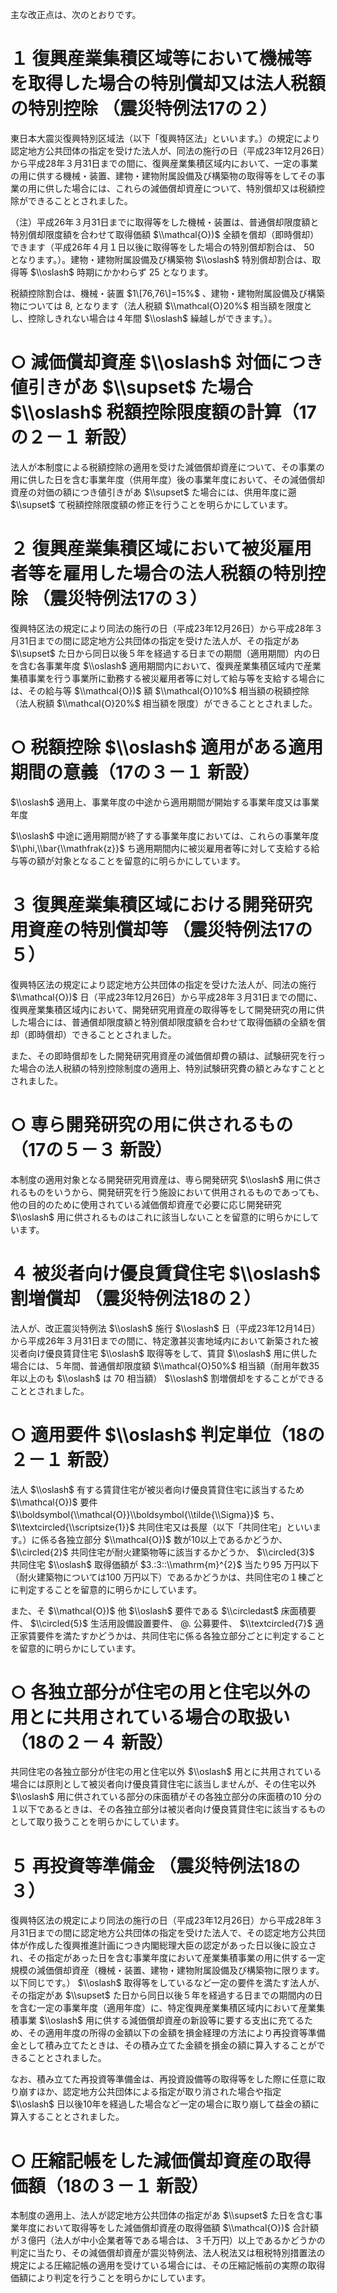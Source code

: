 主な改正点は、次のとおりです。

# １ 復興産業集積区域等において機械等を取得した場合の特別償却又は法人税額の特別控除 （震災特例法17の２）

東日本大震災復興特別区域法（以下「復興特区法」といいます。）の規定により認定地方公共団体の指定を受けた法人が、同法の施行の日（平成23年12月26日）から平成28年３月31日までの間に、復興産業集積区域内において、一定の事業の用に供する機械・装置、建物・建物附属設備及び構築物の取得等をしてその事業の用に供した場合には、これらの減価償却資産について、特別償却又は税額控除ができることとされました。

（注）平成26年３月31日までに取得等をした機械・装置は、普通償却限度額と特別償却限度額を合わせて取得価額 $\\mathcal{O})$ 全額を償却（即時償却）できます（平成26年４月１日以後に取得等をした場合の特別償却割合は、 $50%$ となります。）。建物・建物附属設備及び構築物 $\\oslash$ 特別償却割合は、取得等 $\\oslash$ 時期にかかわらず $25%$ となります。

税額控除割合は、機械・装置 $1\[76,76\]=15%$ 、建物・建物附属設備及び構築物については $8,%$ となります（法人税額 $\\mathcal{O}20%$ 相当額を限度とし、控除しきれない場合は４年間 $\\oslash$ 繰越しができます。）。

# ○ 減価償却資産 $\\oslash$ 対価につき値引きがあ $\\supset$ た場合 $\\oslash$ 税額控除限度額の計算（17の２－１ 新設）

法人が本制度による税額控除の適用を受けた減価償却資産について、その事業の用に供した日を含む事業年度（供用年度）後の事業年度において、その減価償却資産の対価の額につき値引きがあ $\\supset$ た場合には、供用年度に遡 $\\supset$ て税額控除限度額の修正を行うことを明らかにしています。

# ２ 復興産業集積区域において被災雇用者等を雇用した場合の法人税額の特別控除 （震災特例法17の３）

復興特区法の規定により同法の施行の日（平成23年12月26日）から平成28年３月31日までの間に認定地方公共団体の指定を受けた法人が、その指定があ $\\supset$ た日から同日以後５年を経過する日までの期間（適用期間）内の日を含む各事業年度 $\\oslash$ 適用期間内において、復興産業集積区域内で産業集積事業を行う事業所に勤務する被災雇用者等に対して給与等を支給する場合には、その給与等 $\\mathcal{O})$ 額 $\\mathcal{O}10%$ 相当額の税額控除（法人税額 $\\mathcal{O}20%$ 相当額を限度）ができることとされました。

# ○ 税額控除 $\\oslash$ 適用がある適用期間の意義（17の３－１ 新設）

$\\oslash$ 適用上、事業年度の中途から適用期間が開始する事業年度又は事業年度

$\\oslash$ 中途に適用期間が終了する事業年度においては、これらの事業年度 $\\phi,\\bar{\\mathfrak{z}}$ ち適用期間内に被災雇用者等に対して支給する給与等の額が対象となることを留意的に明らかにしています。

# ３ 復興産業集積区域における開発研究用資産の特別償却等 （震災特例法17の５）

復興特区法の規定により認定地方公共団体の指定を受けた法人が、同法の施行 $\\mathcal{O})$ 日（平成23年12月26日）から平成28年３月31日までの間に、復興産業集積区域内において、開発研究用資産の取得等をして開発研究の用に供した場合には、普通償却限度額と特別償却限度額を合わせて取得価額の全額を償却（即時償却）できることとされました。

また、その即時償却をした開発研究用資産の減価償却費の額は、試験研究を行った場合の法人税額の特別控除制度の適用上、特別試験研究費の額とみなすこととされました。

# ○ 専ら開発研究の用に供されるもの（17の５－３ 新設）

本制度の適用対象となる開発研究用資産は、専ら開発研究 $\\oslash$ 用に供されるものをいうから、開発研究を行う施設において供用されるものであっても、他の目的のために使用されている減価償却資産で必要に応じ開発研究 $\\oslash$ 用に供されるものはこれに該当しないことを留意的に明らかにしています。

# ４ 被災者向け優良賃貸住宅 $\\oslash$ 割増償却 （震災特例法18の２）

法人が、改正震災特例法 $\\oslash$ 施行 $\\oslash$ 日（平成23年12月14日）から平成26年３月31日までの間に、特定激甚災害地域内において新築された被災者向け優良賃貸住宅 $\\oslash$ 取得等をして、賃貸 $\\oslash$ 用に供した場合には、５年間、普通償却限度額 $\\mathcal{O}50%$ 相当額（耐用年数35年以上のも $\\oslash$ は $70%$ 相当額） $\\oslash$ 割増償却をすることができることとされました。

# ○ 適用要件 $\\oslash$ 判定単位（18の２－１ 新設）

法人 $\\oslash$ 有する賃貸住宅が被災者向け優良賃貸住宅に該当するため $\\mathcal{O})$ 要件 $\\boldsymbol{\\mathcal{O}}\\boldsymbol{\\tilde{\\Sigma}}$ ち、 $\\textcircled{\\scriptsize{1}}$ 共同住宅又は長屋（以下「共同住宅」といいます。）に係る各独立部分 $\\mathcal{O})$ 数が10以上であるかどうか、 $\\circled{2}$ 共同住宅が耐火建築物等に該当するかどうか、 $\\circled{3}$ 共同住宅 $\\oslash$ 取得価額が $3.:3::\\mathrm{m}^{2}$ 当たり95 万円以下（耐火建築物については100 万円以下）であるかどうかは、共同住宅の１棟ごとに判定することを留意的に明らかにしています。

また、そ $\\mathcal{O})$ 他 $\\oslash$ 要件である $\\circledast$ 床面積要件、 $\\circled{5}$ 生活用設備設置要件、 $@.$ 公募要件、 $\\textcircled{7}$ 適正家賃要件を満たすかどうかは、共同住宅に係る各独立部分ごとに判定することを留意的に明らかにしています。

# ○ 各独立部分が住宅の用と住宅以外の用とに共用されている場合の取扱い（18の２－４ 新設）

共同住宅の各独立部分が住宅の用と住宅以外 $\\oslash$ 用とに共用されている場合には原則として被災者向け優良賃貸住宅に該当しませんが、その住宅以外 $\\oslash$ 用に供されている部分の床面積がその各独立部分の床面積の10 分の１以下であるときは、その各独立部分は被災者向け優良賃貸住宅に該当するものとして取り扱うことを明らかにしています。

# ５ 再投資等準備金 （震災特例法18の３）

復興特区法の規定により同法の施行の日（平成23年12月26日）から平成28年３月31日までの間に認定地方公共団体の指定を受けた法人で、その認定地方公共団体が作成した復興推進計画につき内閣総理大臣の認定があった日以後に設立され、その指定があった日を含む事業年度において産業集積事業の用に供する一定規模の減価償却資産（機械・装置、建物・建物附属設備及び構築物に限ります。以下同じです。） $\\oslash$ 取得等をしているなど一定の要件を満たす法人が、その指定があ $\\supset$ た日から同日以後５年を経過する日までの期間内の日を含む一定の事業年度（適用年度）に、特定復興産業集積区域内において産業集積事業 $\\oslash$ 用に供する減価償却資産の新設等に要する支出に充てるため、その適用年度の所得の金額以下の金額を損金経理の方法により再投資等準備金として積み立てたときは、その積み立てた金額を損金の額に算入することができることとされました。

なお、積み立てた再投資等準備金は、再投資設備等の取得等をした際に任意に取り崩すほか、認定地方公共団体による指定が取り消された場合や指定 $\\oslash$ 日以後10年を経過した場合など一定の場合に取り崩して益金の額に算入することとされました。

# ○ 圧縮記帳をした減価償却資産の取得価額（18の３－１ 新設）

本制度の適用上、法人が認定地方公共団体の指定があ $\\supset$ た日を含む事業年度において取得等をした減価償却資産の取得価額 $\\mathcal{O})$ 合計額が３億円（法人が中小企業者等である場合は、３千万円）以上であるかどうかの判定に当たり、その減価償却資産が震災特例法、法人税法又は租税特別措置法の規定による圧縮記帳の適用を受けている場合には、その圧縮記帳前の実際の取得価額により判定を行うことを明らかにしています。